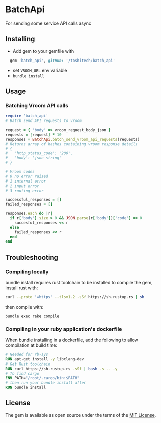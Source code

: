 # BatchApi

For sending some service API calls async

## Installing
- Add gem to your gemfile with
```ruby
  gem 'batch_api', github: '/toshitech/batch_api'
```
- set `VROOM_URL` env variable
- `bundle install`

## Usage

### Batching Vroom API calls
```ruby
require 'batch_api'
# Batch send API requests to vroom

request = { 'body' => vroom_request_body_json }
requests = [request] * 10
responses = BatchApi.batch_send_vroom_api_requests(requests)
# Returns array of hashes containing vroom response details
# {
#   'http_status_code': '200',
#   'body': 'json string'
# }

# Vroom codes
# 0	no error raised
# 1	internal error
# 2	input error
# 3	routing error

successful_responses = []
failed_responses = []

responses.each do |r|
  if r['body'].size > 0 && JSON.parse(r['body'])['code'] == 0
    succesful_responses << r
  else
    failed_responses << r
  end
end
```

## Troubleshooting
### Compiling locally
bundle install requires rust toolchain to be installed to compile the gem, install rust with:
```bash
curl --proto '=https' --tlsv1.2 -sSf https://sh.rustup.rs | sh
```
then compile with:
```bash
bundle exec rake compile
```

### Compiling in your ruby application's dockerfile
When bundle installing in a dockerfile, add the following to allow compilation at build time:
```dockerfile
# Needed for rb-sys
RUN apt-get install -y libclang-dev
# Get Rust toolchain
RUN curl https://sh.rustup.rs -sSf | bash -s -- -y
# To find cargo
ENV PATH="/root/.cargo/bin:$PATH"
# then run your bundle install after
RUN bundle install
```

## License

The gem is available as open source under the terms of the [MIT License](https://opensource.org/licenses/MIT).
